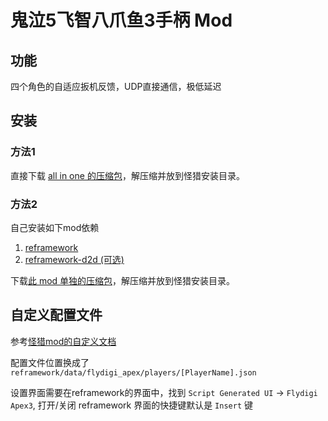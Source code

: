 # 鬼泣5飞智八爪鱼3手柄 Mod

## 功能 

四个角色的自适应扳机反馈，UDP直接通信，极低延迟

## 安装

### 方法1

直接下载 [all in one 的压缩包](https://github.com/songchenwen/DMC5-Flydigi-Apex3/releases/latest/download/flydigi_apex3_all_in_one.zip)，解压缩并放到怪猎安装目录。

### 方法2

自己安装如下mod依赖

1. [reframework](https://github.com/praydog/REFramework)
3. [reframework-d2d (可选)](https://github.com/cursey/reframework-d2d)

下载[此 mod 单独的压缩包](https://github.com/songchenwen/DMC5-Flydigi-Apex3/releases/latest/download/flydigi_apex3.zip)，解压缩并放到怪猎安装目录。

## 自定义配置文件

参考[怪猎mod的自定义文档](https://github.com/songchenwen/MHR-Flydigi-Apex3/blob/master/docs/Configuration.md)

配置文件位置换成了 `reframework/data/flydigi_apex/players/[PlayerName].json`

设置界面需要在reframework的界面中，找到 `Script Generated UI` -> `Flydigi Apex3`, 打开/关闭 reframework 界面的快捷键默认是 `Insert` 键
